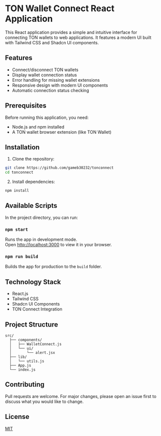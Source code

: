 # TON Wallet Connect React Application

This React application provides a simple and intuitive interface for connecting TON wallets to web applications. It features a modern UI built with Tailwind CSS and Shadcn UI components.

## Features

- Connect/disconnect TON wallets
- Display wallet connection status
- Error handling for missing wallet extensions
- Responsive design with modern UI components
- Automatic connection status checking

## Prerequisites

Before running this application, you need:

- Node.js and npm installed
- A TON wallet browser extension (like TON Wallet)

## Installation

1. Clone the repository:
```bash
git clone https://github.com/gameb30232/tonconnect
cd tonconnect
```

2. Install dependencies:
```bash
npm install
```

## Available Scripts

In the project directory, you can run:

### `npm start`

Runs the app in development mode.\
Open [http://localhost:3000](http://localhost:3000) to view it in your browser.

### `npm run build`

Builds the app for production to the `build` folder.

## Technology Stack

- React.js
- Tailwind CSS
- Shadcn UI Components
- TON Connect Integration

## Project Structure

```
src/
  ├── components/
  │   ├── WalletConnect.js
  │   └── ui/
  │       └── alert.jsx
  ├── lib/
  │   └── utils.js
  ├── App.js
  └── index.js
```

## Contributing

Pull requests are welcome. For major changes, please open an issue first to discuss what you would like to change.

## License

[MIT](https://choosealicense.com/licenses/mit/)
